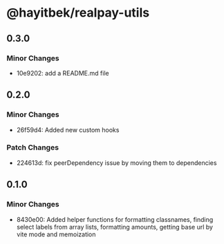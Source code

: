 # @hayitbek/realpay-utils

## 0.3.0

### Minor Changes

- 10e9202: add a README.md file

## 0.2.0

### Minor Changes

- 26f59d4: Added new custom hooks

### Patch Changes

- 224613d: fix peerDependency issue by moving them to dependencies

## 0.1.0

### Minor Changes

- 8430e00: Added helper functions for formatting classnames, finding select labels from array lists, formatting amounts, getting base url by vite mode and memoization
